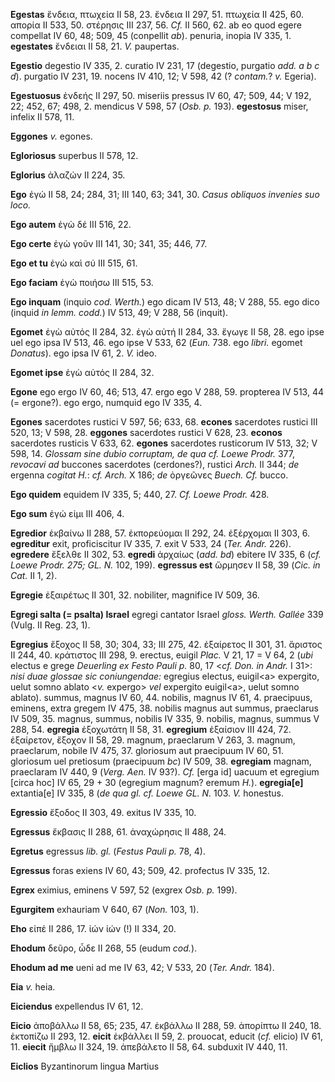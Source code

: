 **Egestas** ἔνδεια, πτωχεία II 58, 23. ἔνδεια II 297, 51. πτωχεία II
425, 60. απορία II 533, 50. στέρησις III 237, 56. *Cf.* II 560, 62. ab
eo quod egere compellat IV 60, 48; 509, 45 (conpellit *ab*). penuria,
inopia IV 335, 1. **egestates** ἔνδειαι II 58, 21. *V.* paupertas.

**Egestio** degestio IV 335, 2. curatio IV 231, 17 (degestio, purgatio
*add. a b c d*). purgatio IV 231, 19. nocens IV 410, 12; V 598, 42 (?
*contam.*? *v.* Egeria).

**Egestuosus** ἐνδεής II 297, 50. miseriis pressus IV 60, 47; 509, 44; V
192, 22; 452, 67; 498, 2. mendicus V 598, 57 (*Osb. p.* 193).
**egestosus** miser, infelix II 578, 11.

**Eggones** *v.* egones.

**Egloriosus** superbus II 578, 12.

**Eglorius** ἀλαζών II 224, 35.

**Ego** ἐγώ II 58, 24; 284, 31; III 140, 63; 341, 30. *Casus obliquos
invenies suo loco.*

**Ego autem** ἐγὼ δέ III 516, 22.

**Ego certe** ἐγὼ γοῦν III 141, 30; 341, 35; 446, 77.

**Ego et tu** ἐγὼ καὶ σύ III 515, 61.

**Ego faciam** ἐγὼ ποιήσω III 515, 53.

**Ego inquam** (inquio *cod. Werth.*) ego dicam IV 513, 48; V 288, 55.
ego dico (inquid *in lemm. codd.*) IV 513, 49; V 288, 56 (inquit).

**Egomet** ἐγὼ αὐτός II 284, 32. ἐγὼ αὐτή II 284, 33. ἔγωγε II 58, 28.
ego ipse uel ego ipsa IV 513, 46. ego ipse V 533, 62 (*Eun.* 738. ego
*libri.* egomet *Donatus*). ego ipsa IV 61, 2. *V.* ideo.

**Egomet ipse** ἐγὼ αὐτός II 284, 32.

**Egone** ego ergo IV 60, 46; 513, 47. ergo ego V 288, 59. propterea IV
513, 44 (= ergone?). ego ergo, numquid ego IV 335, 4.

**Egones** sacerdotes rustici V 597, 56; 633, 68. **econes** sacerdotes
rustici III 520, 13; V 598, 28. **eggones** sacerdotes rustici V 628,
23. **econos** sacerdotes rusticis V 633, 62. **egones** sacerdotes
rusticorum IV 513, 32; V 598, 14. *Glossam sine dubio corruptam, de qua
cf. Loewe Prodr.* 377, *revocavi ad* buccones sacerdotes (cerdones?),
rustici *Arch.* II 344; *de* ergenna *cogitat H.*: *cf. Arch.* X 186; *de*
ὀργεῶνες *Buech. Cf.* bucco.

**Ego quidem** equidem IV 335, 5; 440, 27. *Cf. Loewe Prodr.* 428.

**Ego sum** ἐγώ εἰμι III 406, 4.

**Egredior** ἐκβαίνω II 288, 57. ἐκπορεύομαι II 292, 24. ἐξέρχομαι II
303, 6. **egreditur** exit, proficiscitur IV 335, 7. exit V 533, 24
(*Ter. Andr.* 226). **egredere** ἔξελθε II 302, 53. **egredi** ἀρχαίως
(*add. bd*) ebitere IV 335, 6 (*cf. Loewe Prodr. 275; GL. N.* 102,
199). **egressus est** ὥρμησεν II 58, 39 (*Cic. in Cat.* II 1, 2).

**Egregie** ἐξαιρέτως II 301, 32. nobiliter, magnifice IV 509, 36.

**Egregi salta (= psalta) Israel** egregi cantator Israel
*gloss. Werth. Gallée* 339 (Vulg. II Reg. 23, 1).

**Egregius** ἔξοχος II 58, 30; 304, 33; III 275, 42. ἐξαίρετος II 301,
31. ἄριστος II 244, 40. κράτιστος III 298, 9. erectus, euigil *Plac.* V
21, 17 = V 64, 2 (*ubi* electus e grege *Deuerling ex Festo Pauli p.*
80, 17 \<*cf. Don. in Andr.* I 31\>: *nisi duae glossae sic
coniungendae:* egregius electus, euigil\<a\> expergito, uelut somno
ablato \<*v.* expergo\> *vel* expergito euigil\<a\>, uelut somno
ablato). summus, magnus IV 60, 44. nobilis, magnus IV 61, 4. praecipuus,
eminens, extra gregem IV 475, 38. nobilis magnus aut summus, praeclarus
IV 509, 35. magnus, summus, nobilis IV 335, 9. nobilis, magnus, summus V
288, 54. **egregia** ἐξοχωτάτη II 58, 31. **egregium** ἐξαίσιον III 424,
72. ἐξαίρετον, ἔξοχον II 58, 29. magnum, praeclarum V 263, 3. magnum,
praeclarum, nobile IV 475, 37. gloriosum aut praecipuum IV 60, 51.
gloriosum uel pretiosum (praecipuum *bc*) IV 509, 38. **egregiam**
magnam, praeclaram IV 440, 9 (*Verg. Aen.* IV 93?). *Cf.* [erga id]
uacuum et egregium [circa hoc] IV 65, 29 + 30 (egregium magnum? eremum
*H.*). **egregia[e]** extantia[e] IV 335, 8 (*de qua gl. cf. Loewe
GL. N.* 103. *V.* honestus.

**Egressio** ἔξοδος II 303, 49. exitus IV 335, 10.

**Egressus** ἔκβασις II 288, 61. ἀναχώρησις II 488, 24.

**Egretus** egressus *lib. gl.* (*Festus Pauli p.* 78, 4).

**Egressus** foras exiens IV 60, 43; 509, 42. profectus IV 335, 12.

**Egrex** eximius, eminens V 597, 52 (exgrex *Osb. p.* 199).

**Egurgitem** exhauriam V 640, 67 (*Non.* 103, 1).

**Eho** εἰπέ II 286, 17. ἰών ἰών (!) II 334, 20.

**Ehodum** δεῦρο, ὧδε II 268, 55 (eudum *cod.*).

**Ehodum ad me** ueni ad me IV 63, 42; V 533, 20 (*Ter. Andr.* 184).

**Eia** *v.* heia.

**Eiciendus** expellendus IV 61, 12.

**Eicio** ἀποβάλλω II 58, 65; 235, 47. ἐκβάλλω II 288, 59. ἀπορίπτω II
240, 18. ἐκτοπίζω II 293, 12. **eicit** ἐκβάλλει II 59, 2. prouocat,
educit (*cf.* elicio) IV 61, 11. **eiecit** ἤμβλω II 324, 19. ἀπεβάλετο
II 58, 64. subduxit IV 440, 11.

**Eiclios** Byzantinorum lingua Martius
